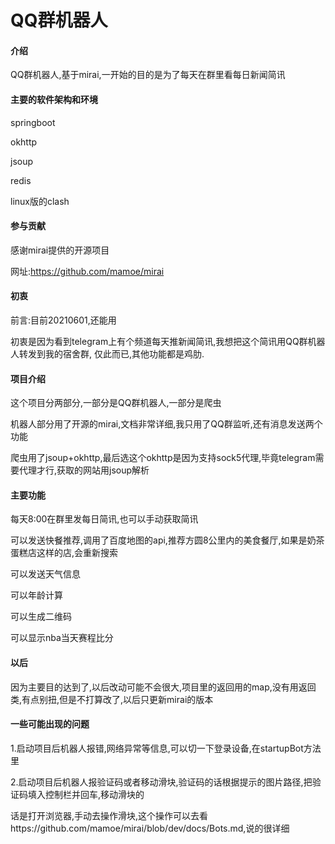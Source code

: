 # QQ群机器人

#### 介绍

QQ群机器人,基于mirai,一开始的目的是为了每天在群里看每日新闻简讯

#### 主要的软件架构和环境

springboot

okhttp

jsoup

redis

linux版的clash

#### 参与贡献

感谢mirai提供的开源项目

网址:https://github.com/mamoe/mirai

#### 初衷

前言:目前20210601,还能用

初衷是因为看到telegram上有个频道每天推新闻简讯,我想把这个简讯用QQ群机器人转发到我的宿舍群,
仅此而已,其他功能都是鸡肋.

#### 项目介绍

这个项目分两部分,一部分是QQ群机器人,一部分是爬虫

机器人部分用了开源的mirai,文档非常详细,我只用了QQ群监听,还有消息发送两个功能

爬虫用了jsoup+okhttp,最后选这个okhttp是因为支持sock5代理,毕竟telegram需要代理才行,获取的网站用jsoup解析

#### 主要功能

每天8:00在群里发每日简讯,也可以手动获取简讯

可以发送快餐推荐,调用了百度地图的api,推荐方圆8公里内的美食餐厅,如果是奶茶蛋糕店这样的店,会重新搜索

可以发送天气信息

可以年龄计算

可以生成二维码

可以显示nba当天赛程比分

#### 以后

因为主要目的达到了,以后改动可能不会很大,项目里的返回用的map,没有用返回类,有点别扭,但是不打算改了,以后只更新mirai的版本

#### 一些可能出现的问题

1.启动项目后机器人报错,网络异常等信息,可以切一下登录设备,在startupBot方法里

2.启动项目后机器人报验证码或者移动滑块,验证码的话根据提示的图片路径,把验证码填入控制栏并回车,移动滑块的

话是打开浏览器,手动去操作滑块,这个操作可以去看https://github.com/mamoe/mirai/blob/dev/docs/Bots.md,说的很详细

